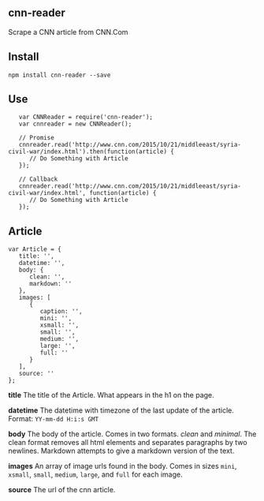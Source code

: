 cnn-reader
----------

Scrape a CNN article from CNN.Com


## Install

```
npm install cnn-reader --save
```

## Use

```
   var CNNReader = require('cnn-reader');
   var cnnreader = new CNNReader();

   // Promise
   cnnreader.read('http://www.cnn.com/2015/10/21/middleeast/syria-civil-war/index.html').then(function(article) {
      // Do Something with Article
   });

   // Callback
   cnnreader.read('http://www.cnn.com/2015/10/21/middleeast/syria-civil-war/index.html', function(article) {
      // Do Something with Article
   });
```

## Article

```
var Article = {
   title: '',
   datetime: '',
   body: {
      clean: '',
      markdown: ''
   },
   images: [
      {
         caption: '',
         mini: '',
         xsmall: '',
         small: '',
         medium: '',
         large: '',
         full: ''
      }
   ],
   source: ''
};
```

**title**
The title of the Article. What appears in the h1 on the page.

**datetime**
The datetime with timezone of the last update of the article. Format: `YY-mm-dd H:i:s GMT`

**body**
The body of the article. Comes in two formats. *clean* and *minimal*. The clean format removes all html elements and separates paragraphs by two newlines. Markdown attempts to give a markdown version of the text.

**images**
An array of image urls found in the body. Comes in sizes `mini`, `xsmall`, `small`, `medium`, `large`, and `full` for each image.

**source**
The url of the cnn article.